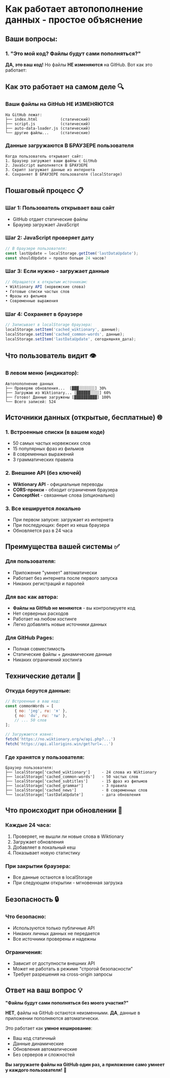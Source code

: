 # Как работает автопополнение данных - простое объяснение

## Ваши вопросы:

### 1. "Это мой код? Файлы будут сами пополняться?"

**ДА, это ваш код!** Но файлы **НЕ изменяются** на GitHub. Вот как это работает:

## Как это работает на самом деле 🔍

### Ваши файлы на GitHub НЕ ИЗМЕНЯЮТСЯ
```
На GitHub лежат:
├── index.html          (статический)
├── script.js           (статический) 
├── auto-data-loader.js (статический)
└── другие файлы...     (статические)
```

### Данные загружаются В БРАУЗЕРЕ пользователя
```
Когда пользователь открывает сайт:
1. Браузер загружает ваши файлы с GitHub
2. JavaScript выполняется В БРАУЗЕРЕ
3. Скрипт загружает данные из интернета
4. Сохраняет В БРАУЗЕРЕ пользователя (localStorage)
```

## Пошаговый процесс 📋

### Шаг 1: Пользователь открывает ваш сайт
- GitHub отдает статические файлы
- Браузер загружает JavaScript

### Шаг 2: JavaScript проверяет дату
```javascript
// В браузере пользователя:
const lastUpdate = localStorage.getItem('lastDataUpdate');
const shouldUpdate = прошло больше 24 часов?
```

### Шаг 3: Если нужно - загружает данные
```javascript
// Обращается к открытым источникам:
• Wiktionary API (норвежские слова)
• Готовые списки частых слов  
• Фразы из фильмов
• Современные выражения
```

### Шаг 4: Сохраняет в браузере
```javascript
// Записывает в localStorage браузера:
localStorage.setItem('cached_wiktionary', данные);
localStorage.setItem('cached_common-words', данные);
localStorage.setItem('lastDataUpdate', сегодняшняя_дата);
```

## Что пользователь видит 👁️

### В левом меню (индикатор):
```
Автопополнение данных
├── Проверяю обновления...  [▓▓▓░░░░░░░] 30%
├── Загружаю из Wiktionary... [▓▓▓▓▓▓░░░░] 60%
├── Готово! Данные загружены [▓▓▓▓▓▓▓▓▓▓] 100%
└── Всего записей: 524
```

## Источники данных (открытые, бесплатные) 🌐

### 1. Встроенные списки (в вашем коде)
- 50 самых частых норвежских слов
- 15 популярных фраз из фильмов  
- 8 современных выражений
- 3 грамматических правила

### 2. Внешние API (без ключей)
- **Wiktionary API** - официальные переводы
- **CORS-прокси** - обходит ограничения браузера
- **ConceptNet** - связанные слова (опционально)

### 3. Все кешируется локально
- При первом запуске: загружает из интернета
- При последующих: берет из кеша браузера
- Обновляется раз в 24 часа

## Преимущества вашей системы ✅

### Для пользователя:
- Приложение "умнеет" автоматически
- Работает без интернета после первого запуска
- Никаких регистраций и паролей

### Для вас как автора:
- **Файлы на GitHub не меняются** - вы контролируете код
- Нет серверных расходов
- Работает на любом хостинге
- Легко добавлять новые источники данных

### Для GitHub Pages:
- Полная совместимость
- Статические файлы + динамические данные
- Никаких ограничений хостинга

## Технические детали 🔧

### Откуда берутся данные:
```javascript
// Встроенные в ваш код:
const commonWords = [
    { no: 'jeg', ru: 'я' },
    { no: 'du', ru: 'ты' },
    // ... 50 слов
];

// Загружаются извне:
fetch('https://no.wiktionary.org/w/api.php?...')
fetch('https://api.allorigins.win/get?url=...')
```

### Где хранятся у пользователя:
```
Браузер пользователя:
├── localStorage['cached_wiktionary']     - 24 слова из Wiktionary
├── localStorage['cached_common-words']   - 50 частых слов
├── localStorage['cached_subtitles']      - 15 фраз из фильмов  
├── localStorage['cached_grammar']        - 3 правила
├── localStorage['cached_news']           - 8 современных слов
└── localStorage['lastDataUpdate']        - дата обновления
```

## Что происходит при обновлении 🔄

### Каждые 24 часа:
1. Проверяет, не вышли ли новые слова в Wiktionary
2. Загружает обновления
3. Добавляет в локальный кеш
4. Показывает новую статистику

### При закрытии браузера:
- Все данные остаются в localStorage
- При следующем открытии - мгновенная загрузка

## Безопасность 🔒

### Что безопасно:
- Используются только публичные API
- Никаких личных данных не передается
- Все источники проверены и надежны

### Ограничения:
- Зависит от доступности внешних API
- Может не работать в режиме "строгой безопасности"
- Требует разрешения на cross-origin запросы

## Ответ на ваш вопрос 💡

**"Файлы будут сами пополняться без моего участия?"**

**НЕТ**, файлы на GitHub остаются неизменными.
**ДА**, данные в приложении пополняются автоматически.

Это работает как **умное кеширование**:
- Ваш код статичный
- Данные динамические  
- Обновления автоматические
- Без серверов и сложностей

**Вы загружаете файлы на GitHub один раз, а приложение само умнеет у каждого пользователя!** 🎉